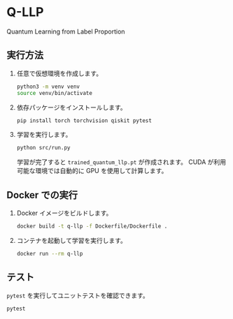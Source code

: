# Q-LLP
Quantum Learning from Label Proportion

## 実行方法
1. 任意で仮想環境を作成します。
   ```bash
   python3 -m venv venv
   source venv/bin/activate
   ```
2. 依存パッケージをインストールします。
   ```bash
   pip install torch torchvision qiskit pytest
   ```
3. 学習を実行します。
   ```bash
   python src/run.py
   ```
   学習が完了すると `trained_quantum_llp.pt` が作成されます。
   CUDA が利用可能な環境では自動的に GPU を使用して計算します。

## Docker での実行
1. Docker イメージをビルドします。
   ```bash
   docker build -t q-llp -f Dockerfile/Dockerfile .
   ```
2. コンテナを起動して学習を実行します。
   ```bash
   docker run --rm q-llp
   ```

## テスト
`pytest` を実行してユニットテストを確認できます。
```bash
pytest
```
